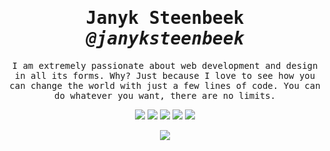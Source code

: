   <h1 align="center">
    <samp>
      Janyk Steenbeek <em>@janyksteenbeek</em>
      </samp>
    </h1>
<p align="center">
    <samp>I am extremely passionate about web development and design in all its forms. Why? Just because I love to see how you can change the world with just a few lines of code. You can do whatever you want, there are no limits.</samp>
</p>
<p align="center">
    <a href="https://www.janyksteenbeek.nl/?utm_source=linkedin&utm_medium=readmebtn&utm_campaign=personal"><img src="https://img.shields.io/static/v1?label=&style=for-the-badge&message=janyksteenbeek.nl&color=yellow"></a>
    <a href="https://www.twitter.com/janyksteenbeek"><img src="https://img.shields.io/badge/twitter-blue?style=for-the-badge&logo=twitter"></a>
    <a href="https://www.linkedin.com/in/janyksteenbeek"><img src="https://img.shields.io/badge/linkedin-blue?style=for-the-badge&logo=linkedin"></a>
    <a href="https://www.instagram.com/janyk"><img src="https://img.shields.io/badge/instagram-blue?style=for-the-badge&logo=instagram"></a>
    <img src="https://img.shields.io/badge/me@janyk.nl-blue?style=for-the-badge&logo=gmail">
</p>
<p align="center">
    <img src="https://metrics.lecoq.io/janyksteenbeek?template=classic&languages=1&lines=1&languages.limit=8&languages.sections=most-used&languages.colors=github&languages.threshold=0%25&languages.indepth=false&languages.recent.load=300&languages.recent.days=14&config.timezone=Europe%2FAmsterdam">
</p>
